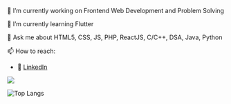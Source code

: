 🔭 I’m currently working on Frontend Web Development and Problem Solving

🌱 I’m currently learning Flutter

💬 Ask me about HTML5, CSS, JS, PHP, ReactJS, C/C++, DSA, Java, Python

📫 How to reach:
- :office: [LinkedIn](https://www.linkedin.com/in/ripunjaynarula/)

  

<img src="https://github-readme-stats.vercel.app/api?username=ripunjaynarula&show_icons=true&theme=dark">

![Top Langs](https://github-readme-stats.vercel.app/api/top-langs/?username=ripunjaynarula)
